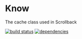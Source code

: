 Know
====

The cache class used in Scrollback

[![build status](https://travis-ci.org/scrollback/know.svg?branch=master)](https://travis-ci.org/scrollback/know)
[![dependencies](https://david-dm.org/scrollback/know.svg)](https://david-dm.org/scrollback/know)

